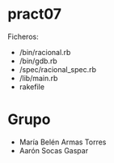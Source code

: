 pract07
=======

Ficheros:
 - /bin/racional.rb
 - /bin/gdb.rb
 - /spec/racional_spec.rb
 - /lib/main.rb
 - rakefile

Grupo
=====

 - María Belén Armas Torres
 - Aarón Socas Gaspar
